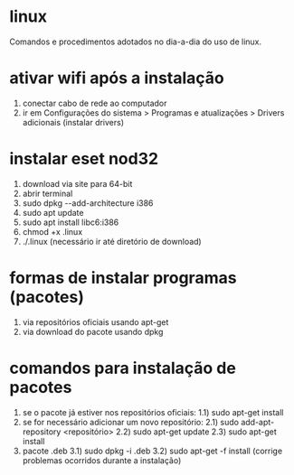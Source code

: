 # linux
Comandos e procedimentos adotados no dia-a-dia do uso de linux.

# ativar wifi após a instalação
1) conectar cabo de rede ao computador
2) ir em Configurações do sistema > Programas e atualizações > Drivers adicionais (instalar drivers)

# instalar eset nod32
1) download via site para 64-bit
2) abrir terminal
3) sudo dpkg --add-architecture i386
4) sudo apt update
5) sudo apt install libc6:i386
6) chmod +x <nome-do-arquivo-baixado>.linux
7) ./<nome-do-arquivo-baixado>.linux (necessário ir até diretório de download)

# formas de instalar programas (pacotes)
1) via repositórios oficiais usando apt-get
2) via download do pacote usando dpkg

# comandos para instalação de pacotes
1) se o pacote já estiver nos repositórios oficiais:
  1.1) sudo apt-get install <pacote>
2) se for necessário adicionar um novo repositório:
  2.1) sudo add-apt-repository <repositório>
  2.2) sudo apt-get update
  2.3) sudo apt-get install <pacote>
3) pacote .deb
  3.1) sudo dpkg -i <pacote>.deb
  3.2) sudo apt-get -f install (corrige problemas ocorridos durante a instalação)




